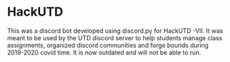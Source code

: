 # HackUTD
This was a discord bot developed using discord.py for HackUTD -VII. It was meant to be used by the UTD discord server to help students manage class assignments, organized discord communities and forge bounds during 2019-2020 covid time. 
It is now outdated and will not be able to run. 
